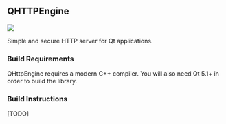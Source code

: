 ## QHTTPEngine

[![](http://img.shields.io/badge/license-MIT-blue.svg?style=flat)](http://opensource.org/licenses/MIT)

Simple and secure HTTP server for Qt applications.

### Build Requirements

QHttpEngine requires a modern C++ compiler. You will also need Qt 5.1+ in order to build the library.

### Build Instructions

[TODO]
